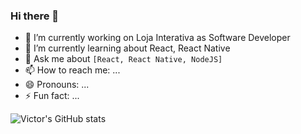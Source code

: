 ### Hi there 👋


- 🔭 I’m currently working on Loja Interativa as Software Developer
- 🌱 I’m currently learning about React, React Native
- 💬 Ask me about ```[React, React Native, NodeJS]```
- 📫 How to reach me: ...
- 😄 Pronouns: ...
- ⚡ Fun fact: ...

![Victor's GitHub stats](https://github-readme-stats.vercel.app/api?username=sudo-victor)

